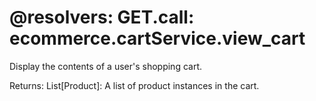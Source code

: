 @resolvers:
    GET.call: ecommerce.cartService.view_cart
===
Display the contents of a user's shopping cart.

Returns:
    List[Product]: A list of product instances in the cart.
        
